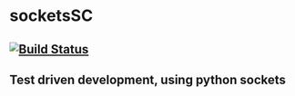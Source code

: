 # socketsSC

[![Build Status](https://travis-ci.org/edwardmbsmith/sockets.svg?branch=develop)](https://travis-ci.org/edwardmbsmith/sockets)
-----------

Test driven development, using python sockets
---------

